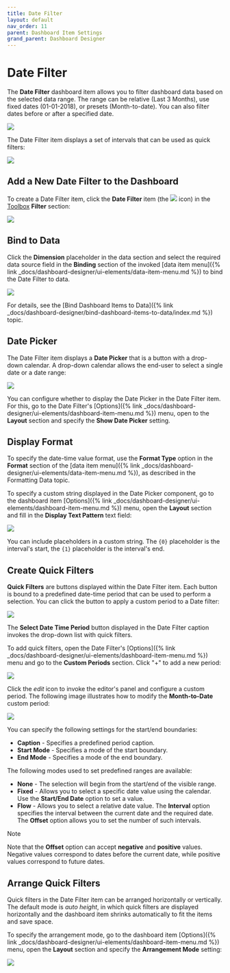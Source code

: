 ```yaml
---
title: Date Filter
layout: default
nav_order: 11
parent: Dashboard Item Settings
grand_parent: Dashboard Designer
---
```

# Date Filter

The **Date Filter** dashboard item allows you to filter dashboard data based on the selected data range. The range can be relative (Last 3 Months), use fixed dates (01-01-2018), or presets (Month-to-date). You can also filter dates before or after a specified date. 

![](/assets/images/dashboards/datefilter-web-overview.png)

The Date Filter item displays a set of intervals that can be used as quick filters:

![](/assets/images/dashboards/datefilter-web-autoheight.png)

## Add a New Date Filter to the Dashboard

To create a Date Filter item, click the **Date Filter** item (the  ![](/assets/images/dashboards/wdd-datefilter-icon.png)  icon) in the [Toolbox](../ui-elements/toolbox.md) **Filter** section:

![](/assets/images/dashboards/wdd-toolbox-filter-elements125330.png)

## Bind to Data

Click the **Dimension** placeholder in the data section and select the required data source field in the **Binding** section of the invoked [data item menu]({% link _docs/dashboard-designer/ui-elements/data-item-menu.md %}) to bind the Date Filter to data.

![](/assets/images/dashboards/datefilter-web-data-binding.png)

For details, see the [Bind Dashboard Items to Data]({% link _docs/dashboard-designer/bind-dashboard-items-to-data/index.md %}) topic.

## Date Picker

The Date Filter item displays a **Date Picker** that is a button with a drop-down calendar. A drop-down calendar allows the end-user to select a single date or a date range:

![](/assets/images/dashboards/datefilter-web-datepicker.png)

You can configure whether to display the Date Picker in the Date Filter item. For this, go to the Date Filter's [Options]({% link _docs/dashboard-designer/ui-elements/dashboard-item-menu.md %}) menu, open to the **Layout** section and specify the **Show Date Picker** setting.

## Display Format

To specify the date-time value format, use the **Format Type** option in the **Format** section of the [data item menu]({% link _docs/dashboard-designer/ui-elements/data-item-menu.md %}), as described in the Formatting Data topic.

To specify a custom string displayed in the Date Picker component, go to the dashboard item [Options]({% link _docs/dashboard-designer/ui-elements/dashboard-item-menu.md %}) menu, open the **Layout** section and fill in the **Display Text Pattern** text field:

![](/assets/images/dashboards/datefilter-web-options.png)

You can include placeholders in a custom string. The `{0}` placeholder is the interval's start, the `{1}` placeholder is the interval's end.

## Create Quick Filters

**Quick Filters** are buttons displayed within the Date Filter item. Each button is bound to a predefined date-time period that can be used to perform a selection. You can click the button to apply a custom period to a Date filter:

![](/assets/images/dashboards/datefilter-web-quick-filters.png)

The **Select Date Time Period** button displayed in the Date Filter caption invokes the drop-down list with quick filters.

To add quick filters, open the Date Filter's [Options]({% link _docs/dashboard-designer/ui-elements/dashboard-item-menu.md %}) menu and go to the **Custom Periods** section. Click "+" to add a new period:

![](/assets/images/dashboards/datefilter-web-custom-periods.png)

Click the _edit_ icon to invoke the editor's panel and configure a custom period. The following image illustrates how to modify the **Month-to-Date** custom period:

![](/assets/images/dashboards/datefilter-web-custom-period-month-to-date.png)

You can specify the following settings for the start/end boundaries:

* **Caption** - Specifies a predefined period caption.
* **Start Mode** - Specifies a mode of the start boundary.
* **End Mode** - Specifies a mode of the end boundary.

The following modes used to set predefined ranges are available:

* **None** - The selection will begin from the start/end of the visible range.
* **Fixed** - Allows you to select a specific date value using the calendar. Use the **Start/End Date** option to set a value.
* **Flow** - Allows you to select a relative date value. The **Interval** option specifies the interval between the current date and the required date. The **Offset** option allows you to set the number of such intervals.

> [!NOTE]
> Note that the **Offset** option can accept **negative** and **positive** values. Negative values correspond to dates before the current date, while positive values correspond to future dates.

## Arrange Quick Filters

Quick filters in the Date Filter item can be arranged horizontally or vertically. The default mode is _auto height_, in which quick filters are displayed horizontally and the dashboard item shrinks automatically to fit the items and save space.

To specify the arrangement mode, go to the dashboard item [Options]({% link _docs/dashboard-designer/ui-elements/dashboard-item-menu.md %}) menu, open the **Layout** section and specify the **Arrangement Mode** setting:

![](/assets/images/dashboards/datefilter-web-options.png)
